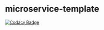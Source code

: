 # microservice-template
[![Codacy Badge](https://api.codacy.com/project/badge/Grade/5534763bd4164c4383414b90a3e6e492)](https://app.codacy.com/gh/MeasureAuthoringTool/microservice-template?utm_source=github.com&utm_medium=referral&utm_content=MeasureAuthoringTool/microservice-template&utm_campaign=Badge_Grade_Settings)